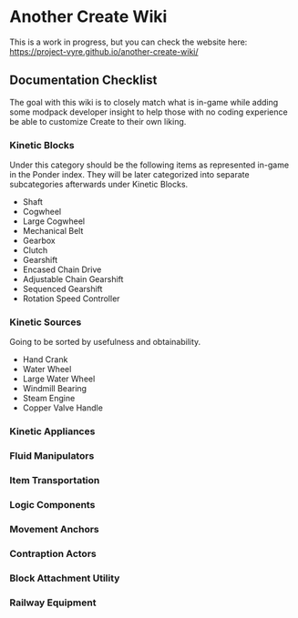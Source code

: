 # Another Create Wiki

This is a work in progress, but you can check the website here: https://project-vyre.github.io/another-create-wiki/

## Documentation Checklist
The goal with this wiki is to closely match what is in-game while adding some modpack developer insight to help those with no coding experience be able to customize Create to their own liking.

### Kinetic Blocks
Under this category should be the following items as represented in-game in the Ponder index. They will be later categorized into separate subcategories afterwards under Kinetic Blocks.
- Shaft
- Cogwheel
- Large Cogwheel
- Mechanical Belt
- Gearbox
- Clutch
- Gearshift
- Encased Chain Drive
- Adjustable Chain Gearshift
- Sequenced Gearshift
- Rotation Speed Controller

### Kinetic Sources
Going to be sorted by usefulness and obtainability.
- Hand Crank
- Water Wheel
- Large Water Wheel
- Windmill Bearing
- Steam Engine
- Copper Valve Handle


### Kinetic Appliances

### Fluid Manipulators

### Item Transportation

### Logic Components

### Movement Anchors

### Contraption Actors

### Block Attachment Utility

### Railway Equipment
